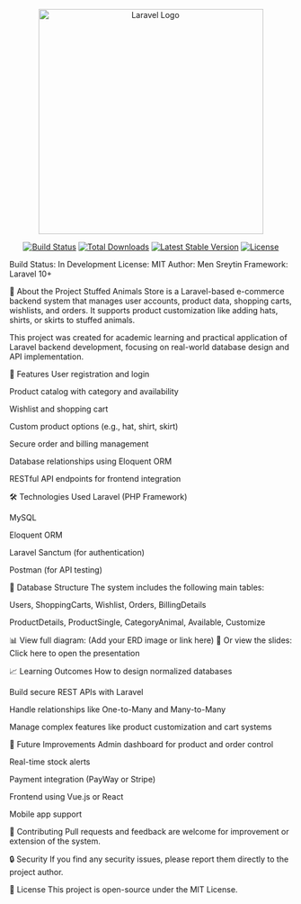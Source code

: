 <p align="center"><a href="https://laravel.com" target="_blank"><img src="https://raw.githubusercontent.com/laravel/art/master/logo-lockup/5%20SVG/2%20CMYK/1%20Full%20Color/laravel-logolockup-cmyk-red.svg" width="400" alt="Laravel Logo"></a></p>

<p align="center">
<a href="https://github.com/laravel/framework/actions"><img src="https://github.com/laravel/framework/workflows/tests/badge.svg" alt="Build Status"></a>
<a href="https://packagist.org/packages/laravel/framework"><img src="https://img.shields.io/packagist/dt/laravel/framework" alt="Total Downloads"></a>
<a href="https://packagist.org/packages/laravel/framework"><img src="https://img.shields.io/packagist/v/laravel/framework" alt="Latest Stable Version"></a>
<a href="https://packagist.org/packages/laravel/framework"><img src="https://img.shields.io/packagist/l/laravel/framework" alt="License"></a>
</p>

Build Status: In Development
License: MIT
Author: Men Sreytin
Framework: Laravel 10+

📌 About the Project
Stuffed Animals Store is a Laravel-based e-commerce backend system that manages user accounts, product data, shopping carts, wishlists, and orders. It supports product customization like adding hats, shirts, or skirts to stuffed animals.

This project was created for academic learning and practical application of Laravel backend development, focusing on real-world database design and API implementation.

🚀 Features
User registration and login

Product catalog with category and availability

Wishlist and shopping cart

Custom product options (e.g., hat, shirt, skirt)

Secure order and billing management

Database relationships using Eloquent ORM

RESTful API endpoints for frontend integration

🛠️ Technologies Used
Laravel (PHP Framework)

MySQL

Eloquent ORM

Laravel Sanctum (for authentication)

Postman (for API testing)

🧩 Database Structure
The system includes the following main tables:

Users, ShoppingCarts, Wishlist, Orders, BillingDetails

ProductDetails, ProductSingle, CategoryAnimal, Available, Customize

📊 View full diagram: (Add your ERD image or link here)
📎 Or view the slides: Click here to open the presentation

📈 Learning Outcomes
How to design normalized databases

Build secure REST APIs with Laravel

Handle relationships like One-to-Many and Many-to-Many

Manage complex features like product customization and cart systems

🧠 Future Improvements
Admin dashboard for product and order control

Real-time stock alerts

Payment integration (PayWay or Stripe)

Frontend using Vue.js or React

Mobile app support

🤝 Contributing
Pull requests and feedback are welcome for improvement or extension of the system.

🔒 Security
If you find any security issues, please report them directly to the project author.

📄 License
This project is open-source under the MIT License.
